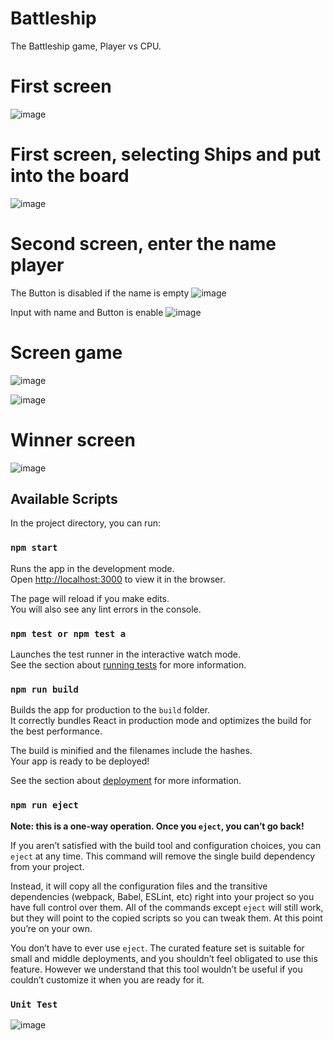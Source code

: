 # Battleship

The Battleship game, Player vs CPU.

# First screen
![image](https://user-images.githubusercontent.com/14924992/144461272-092f7dcc-30fe-48ed-8388-e4fcbef1bc2c.png)

# First screen, selecting Ships and put into the board
![image](https://user-images.githubusercontent.com/14924992/144461753-75c15ede-eed4-46c4-88e8-a2b677794968.png)

# Second screen, enter the name player

The Button is disabled if the name is empty
![image](https://user-images.githubusercontent.com/14924992/144462155-fe67537d-6b41-438f-8a6c-1f8175d99bc3.png)

Input with name and Button is enable
![image](https://user-images.githubusercontent.com/14924992/144462504-bdb9f442-73b0-4b08-9559-2e0c61b98e9e.png)

# Screen game
![image](https://user-images.githubusercontent.com/14924992/144462959-28ebe007-bb6b-4d4c-ac5a-82ebeeb81771.png)

![image](https://user-images.githubusercontent.com/14924992/144463126-01545f65-1e55-4ae8-9345-73f95d81716a.png)

# Winner screen
![image](https://user-images.githubusercontent.com/14924992/144463354-adf64bee-ef5d-4705-8cbd-b70acb6717b3.png)



## Available Scripts

In the project directory, you can run:

### `npm start`

Runs the app in the development mode.\
Open [http://localhost:3000](http://localhost:3000) to view it in the browser.

The page will reload if you make edits.\
You will also see any lint errors in the console.

### `npm test or npm test a`

Launches the test runner in the interactive watch mode.\
See the section about [running tests](https://facebook.github.io/create-react-app/docs/running-tests) for more information.

### `npm run build`

Builds the app for production to the `build` folder.\
It correctly bundles React in production mode and optimizes the build for the best performance.

The build is minified and the filenames include the hashes.\
Your app is ready to be deployed!

See the section about [deployment](https://facebook.github.io/create-react-app/docs/deployment) for more information.

### `npm run eject`

**Note: this is a one-way operation. Once you `eject`, you can’t go back!**

If you aren’t satisfied with the build tool and configuration choices, you can `eject` at any time. This command will remove the single build dependency from your project.

Instead, it will copy all the configuration files and the transitive dependencies (webpack, Babel, ESLint, etc) right into your project so you have full control over them. All of the commands except `eject` will still work, but they will point to the copied scripts so you can tweak them. At this point you’re on your own.

You don’t have to ever use `eject`. The curated feature set is suitable for small and middle deployments, and you shouldn’t feel obligated to use this feature. However we understand that this tool wouldn’t be useful if you couldn’t customize it when you are ready for it.

### `Unit Test`
![image](https://user-images.githubusercontent.com/14924992/144118774-b55bf165-15cd-47ec-968e-fbebbac7e4c2.png)
